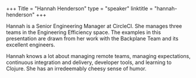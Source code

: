 +++
Title = "Hannah Henderson"
type = "speaker"
linktitle = "hannah-henderson"
+++

Hannah is a Senior Engineering Manager at CircleCI. She manages three teams in the Engineering Efficiency space. The examples in this presentation are drawn from her work with the Backplane Team and its excellent engineers.

Hannah knows a lot about managing remote teams, managing expectations, continuous integration and delivery, developer tools, and learning to Clojure. She has an irredeemably cheesy sense of humor.
